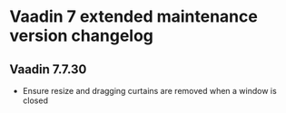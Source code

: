 # Vaadin 7 extended maintenance version changelog

## Vaadin 7.7.30

* Ensure resize and dragging curtains are removed when a window is closed
